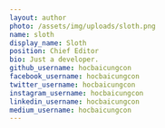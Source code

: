 ```yaml
---
layout: author
photo: /assets/img/uploads/sloth.png
name: sloth
display_name: Sloth
position: Chief Editor
bio: Just a developer.
github_username: hocbaicungcon
facebook_username: hocbaicungcon
twitter_username: hocbaicungcon
instagram_username: hocbaicungcon
linkedin_username: hocbaicungcon
medium_username: hocbaicungcon
---
```


